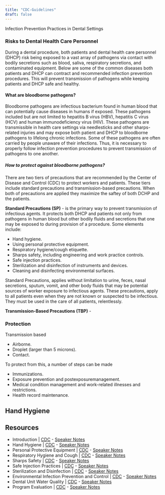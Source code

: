 ```yaml
---
title: "CDC-Guidelines"
draft: false
---
```

Infection Prevention Practices in Dental Settings

### Risks to Dental Health Care Personnel 
During a dental procedure, both patients and dental health care personnel (DHCP) risk being exposed to a vast array of pathogens via contact with bodily secretions such as blood, saliva, respiratory secretions, and contaminated equipment. Below are some of the common diseases both patients and DHCP can contract and recommended infection prevention procedures. This will prevent transmission of pathogens while keeping patients and DHCP safe and healthy. 

#### What are bloodborne pathogens?
Bloodborne pathogens are infectious bacterium found in human blood that can potentially cause diseases in humans if exposed. These pathogens included but are not limited to hepatitis B virus (HBV), hepatitis C virus (HCV) and human immunodeficiency virus (HIV). These pathogens are transmissible in health care settings via needlesticks and other sharps-related injuries and may expose both patient and DHCP to bloodborne pathogens to lifelong chronic infections. Some of these pathogens are often carried by people unaware of their infections. Thus, it is necessary to properly follow infection prevention procedures to prevent transmission of pathogens to one another.  

##### How to protect against bloodborne pathogens?
There are two tiers of precautions that are recommended by the Center of Disease and Control (CDC) to protect workers and patients. These tiers include standard precautions and transmission-based precautions. When both of precautions are applied they maximize the saftey of both DCHP and the patients.

**Standard Precautions (SP)** - is the primary way to prevent transmission of infectious agents. It protects both DHCP and patients not only from pathogens in human blood but other bodily fluids and secretions that one may be exposed to during provision of a procedure. Some elements include:
   * Hand hygiene.
   * Using personal protective equipment.
   * Respiratory hygiene/cough etiquette.
   * Sharps safety, including engineering and work practice controls.
   * Safe injection practices.
   * Sterilization and disinfection of instruments and devices.
   * Cleaning and disinfecting environmental surfaces.

Standard Precautions, applies without limitation to urine, feces, nasal secretions, sputum, vomit, and other body fluids that may be potential sources of worker exposure to infectious agents. These precautions, apply to all patients even when they are not known or suspected to be infectious. They must be used in the care of all patients, relentlessly.

**Transmission-Based Precautions (TBP)** -

### Protection

Transmission based
* Airborne.
* Droplet (larger than 5 microns).
* Contact.

To protect from this, a number of steps can be made

* Immunizations.
* Exposure prevention and postexposuremanagement.
* Medical condition management and work-related illnesses and restrictions.
* Health record maintenance.


## Hand Hygiene


## Resources
* Introduction | [CDC](https://www.cdc.gov/oralhealth/pdfs_and_other_files/BESC1-Introduction-508.pdf) -
   [Speaker Notes](https://www.cdc.gov/oralhealth/pdfs_and_other_files/BESC1_IntroductionScript-508.pdf)
* Hand Hygiene | [CDC](https://www.cdc.gov/oralhealth/pdfs_and_other_files/BESC2-Hand-Hygiene-508.pdf) - 
   [Speaker Notes](https://www.cdc.gov/oralhealth/pdfs_and_other_files/BESC2_HandHygieneScript-508.pdf)
* Personal Protective Equipment | [CDC](https://www.cdc.gov/oralhealth/pdfs_and_other_files/BESC3-PPE-508.pdf) - 
   [Speaker Notes](https://www.cdc.gov/oralhealth/pdfs_and_other_files/BESC3_PPEScript-508.pdf)
* Respiratory Hygiene and Cough | [CDC](https://www.cdc.gov/oralhealth/pdfs_and_other_files/BESC4-Respiratory-Hygiene-508.pdf) - 
   [Speaker Notes](https://www.cdc.gov/oralhealth/pdfs_and_other_files/BESC4_RespiratoryHygieneScript-508.pdf)
* Sharps Safety | [CDC](https://www.cdc.gov/oralhealth/pdfs_and_other_files/BESC5-Sharps-Safety-508.pdf) - 
   [Speaker Notes](https://www.cdc.gov/oralhealth/pdfs_and_other_files/BESC5_SharpsSafetyScript-508.pdf)
* Safe Injection Practices | [CDC](https://www.cdc.gov/oralhealth/pdfs_and_other_files/BESC6-Injection-Safety-508.pdf) - 
   [Speaker Notes](https://www.cdc.gov/oralhealth/pdfs_and_other_files/BESC6_SafeInjectionPracticesScript.pdf)
* Sterilization and Disinfection | [CDC](https://www.cdc.gov/oralhealth/pdfs_and_other_files/BESC7-Sterilization-508.pdf) - 
   [Speaker Notes](https://www.cdc.gov/oralhealth/pdfs_and_other_files/BESC7_SterilizationDisinfectionScript-508.pdf)
* Environmental Infection Prevention and Control | [CDC](https://www.cdc.gov/oralhealth/pdfs_and_other_files/BESC8-Environmental-IPC-508.pdf) - 
   [Speaker Notes](https://www.cdc.gov/oralhealth/pdfs_and_other_files/BESC8_EnvironmentScript-508.pdf)
* Dental Unit Water Quality | [CDC](https://www.cdc.gov/oralhealth/pdfs_and_other_files/BESC9-Dental-Unit-Water-508.pdf) - 
   [Speaker Notes](https://www.cdc.gov/oralhealth/pdfs_and_other_files/BESC9_DentalUnitWaterQualityScript-508.pdf)
* Program Evaluation | [CDC](https://www.cdc.gov/oralhealth/pdfs_and_other_files/BESC10-Program-Evaluation-508.pdf) - 
  [Speaker Notes](https://www.cdc.gov/oralhealth/pdfs_and_other_files/BESC10_ProgramEvaluationScript-508.pdf)
